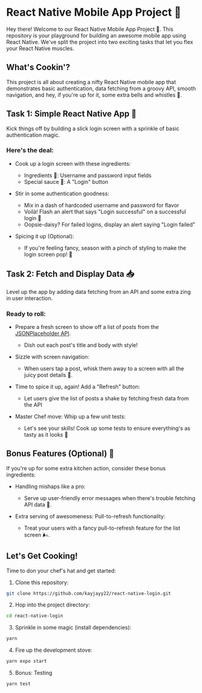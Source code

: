 # React Native Mobile App Project 📱

Hey there! Welcome to our React Native Mobile App Project 🚀. This repository is your playground for building an awesome mobile app using React Native. We've split the project into two exciting tasks that let you flex your React Native muscles.

## What's Cookin'?

This project is all about creating a nifty React Native mobile app that demonstrates basic authentication, data fetching from a groovy API, smooth navigation, and hey, if you're up for it, some extra bells and whistles 🎉.

## Task 1: Simple React Native App 🌟

Kick things off by building a slick login screen with a sprinkle of basic authentication magic.

### Here's the deal:

- Cook up a login screen with these ingredients:

  - Ingredients 🥚: Username and password input fields
  - Special sauce 🍔: A "Login" button

- Stir in some authentication goodness:

  - Mix in a dash of hardcoded username and password for flavor
  - Voilà! Flash an alert that says "Login successful" on a successful login 🎊
  - Oopsie-daisy? For failed logins, display an alert saying "Login failed"

- Spicing it up (Optional):
  - If you're feeling fancy, season with a pinch of styling to make the login screen pop! 🎨

## Task 2: Fetch and Display Data 📥

Level up the app by adding data fetching from an API and some extra zing in user interaction.

### Ready to roll:

- Prepare a fresh screen to show off a list of posts from the [JSONPlaceholder API](https://jsonplaceholder.typicode.com/posts).

  - Dish out each post's title and body with style!

- Sizzle with screen navigation:

  - When users tap a post, whisk them away to a screen with all the juicy post details 🍔.

- Time to spice it up, again! Add a "Refresh" button:

  - Let users give the list of posts a shake by fetching fresh data from the API

- Master Chef move: Whip up a few unit tests:
  - Let's see your skills! Cook up some tests to ensure everything's as tasty as it looks 🧪

## Bonus Features (Optional) 🎁

If you're up for some extra kitchen action, consider these bonus ingredients:

- Handling mishaps like a pro:

  - Serve up user-friendly error messages when there's trouble fetching API data 🚫.

- Extra serving of awesomeness: Pull-to-refresh functionality:
  - Treat your users with a fancy pull-to-refresh feature for the list screen 🌬️.

## Let's Get Cooking!

Time to don your chef's hat and get started:

1. Clone this repository:

```sh
git clone https://github.com/kayjayy22/react-native-login.git
```

2. Hop into the project directory:

```sh
cd react-native-login
```

3. Sprinkle in some magic (install dependencies):

```sh
yarn
```

4. Fire up the development stove:

```sh
yarn expo start
```

5. Bonus: Testing

```sh
yarn test
```
